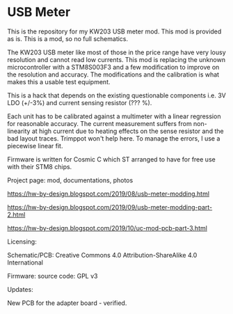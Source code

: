 USB Meter
=========

This is the repository for my KW203 USB meter mod.
This mod is provided as is. This is a mod, so no full schematics.

The KW203 USB meter like most of those in the price range have very lousy
resolution and cannot read low currents.  This mod is replacing the
unknown microcontroller with a STM8S003F3 and a few modification to 
improve on the resolution and accuracy. The modifications and the 
calibration is what makes this a usable test equipment.

This is a hack that depends on the existing questionable components i.e. 
3V LDO (+/-3%) and current sensing resistor (??? %). 

Each unit has to be calibrated against a multimeter with a linear 
regression for reasonable accuracy. The current measurement suffers
from non-linearity at high current due to heating effects on the sense 
resistor and the bad layout traces. Trimppot won't help here.  To manage 
the errors, I use a piecewise linear fit. 

Firmware is written for Cosmic C which ST arranged to have for free use 
with their STM8 chips.

Project page: mod, documentations, photos

https://hw-by-design.blogspot.com/2019/08/usb-meter-modding.html

https://hw-by-design.blogspot.com/2019/09/usb-meter-modding-part-2.html

https://hw-by-design.blogspot.com/2019/10/uc-mod-pcb-part-3.html

Licensing:

Schematic/PCB: Creative Commons 4.0 Attribution-ShareAlike 4.0 International

Firmware: source code: GPL v3

Updates:

New PCB for the adapter board - verified.
